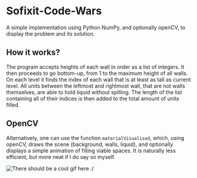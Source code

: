 # Sofixit-Code-Wars
A simple implementation using Python NumPy, and optionally openCV, to display the problem and its solution.
## How it works?
The program accepts heights of each wall in order as a list of integers. It then proceeds to go bottom-up, from 1 to the maximum height of all walls. On each level it finds the index of each wall that is at least as tall as current level. All units between the leftmost and rightmost wall, that are not walls themselves, are able to hold liquid without spilling. The length of the list containing all of their indices is then added to the total amount of units filled.
## OpenCV
Alternatively, one can use the function `materialVisualised`, which, using openCV, draws the scene (background, walls, liquid), and optionally displays a simple animation of filling viable spaces. It is naturally less efficient, but more neat if I do say so myself.

![There should be a cool gif here :/](animated.gif)